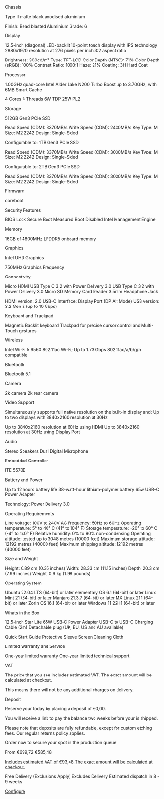 Chassis

 Type II matte black anodised aluminium

 Finish: Bead blasted
 Aluminium Grade: 6

 Display

 12.5-inch (diagonal) LED-backlit 10-point touch display with IPS technology
 2880x1920 resolution at 276 pixels
per inch
 3:2 aspect ratio

 Brightness: 300cd/m²
 Type: TFT-LCD
 Color Depth (NTSC): 71%
 Color Depth (sRGB): 100%
Contrast Ratio: 1000:1
 Haze: 21%
 Coating: 3H Hard Coat

 Processor

 1.00GHz quad-core Intel Alder Lake N200
 Turbo Boost up to 3.70GHz, with 6MB Smart Cache

 4 Cores
 4
Threads
 6W TDP
 25W PL2

 Storage

 512GB Gen3 PCIe SSD

 Read Speed (CDM): 3370MB/s
 Write Speed (CDM): 2430MB/s
 Key Type: M
 Size: M2
2242
 Design: Single-Sided

Configurable to:
 1TB Gen3 PCIe SSD

 Read Speed (CDM): 3370MB/s
 Write Speed (CDM):
3030MB/s
 Key Type: M
 Size: M2 2242
 Design: Single-Sided

Configurable to:
 2TB Gen3 PCIe SSD

 Read Speed (CDM): 3370MB/s
 Write Speed (CDM):
3030MB/s
 Key Type: M
 Size: M2 2242
 Design: Single-Sided

 Firmware

 coreboot

 Security Features

 BIOS Lock
 Secure Boot
 Measured Boot
 Disabled Intel Management Engine

 Memory

 16GB of 4800MHz LPDDR5 onboard memory

 Graphics

 Intel UHD Graphics

 750MHz Graphics Frequency

 Connectivity

 Micro HDMI
 USB Type C 3.2 with Power Delivery 3.0
 USB Type C 3.2 with Power Delivery 3.0
 Micro SD
Memory Card Reader
 3.5mm Headphone Jack

 HDMI version: 2.0
 USB-C Interface: Display Port (DP Alt Mode)
 USB version: 3.2 Gen 2 (up to 10 Gbps)

 Keyboard and Trackpad

 Magnetic Backlit keyboard
 Trackpad for precise cursor control and Multi-Touch gestures

 Wireless

 Intel Wi-Fi 5 9560
 802.11ac Wi-Fi; Up to 1.73 Gbps
 802.11ac/a/b/g/n compatible

 Bluetooth

 Bluetooth 5.1

 Camera

 2k camera
 2k rear camera

 Video Support

 Simultaneously supports full native resolution on the built-in display and:
 Up to two displays with
3840x2160 resolution at 30Hz

 Up to 3840x2160 resolution at 60Hz using HDMI
 Up to 3840x2160 resolution at 30Hz using
Display Port

 Audio

 Stereo Speakers
 Dual Digital Microphone

 Embedded Controller

 ITE 5570E

 Battery and Power

 Up to 12 hours battery life
 38-watt-hour lithium-polymer battery
 65w USB-C Power Adapter

 Technology: Power Delivery 3.0

 Operating Requirements

 Line voltage: 100V to 240V AC
 Frequency: 50Hz to 60Hz
 Operating temperature: 5° to 40° C (41°
to 104° F)
 Storage temperature: -20° to 60° C (-4° to 140° F)
 Relative humidity: 0% to 90% non-condensing
 Operating
altitude: tested up to 3048 metres (10000 feet)
 Maximum storage altitude: 12192 metres (40000 feet)
 Maximum shipping
altitude: 12192 metres (40000 feet)

 Size and Weight

 Height: 0.89 cm (0.35 inches)
 Width: 28.33 cm (11.15 inches)
 Depth: 20.3 cm (7.99 inches)
 Weight:
0.9 kg (1.98 pounds)

 Operating System

 Ubuntu 22.04 LTS (64-bit) or later
 elementary OS 6.1 (64-bit) or later
 Linux Mint 21 (64-bit) or
later
 Manjaro 21.3.7 (64-bit) or later
 MX Linux 21.1 (64-bit) or later
 Zorin OS 16.1 (64-bit) or later
 Windows 11
22H1 (64-bit) or later

 Whats in the Box

 12.5-inch Star Lite
 65W USB‑C Power Adapter
 USB-C to USB-C Charging Cable (2m)
 Detachable plug (UK,
EU, US and AU available)

 Quick Start Guide
 Protective Sleeve
 Screen Cleaning Cloth

 Limited Warranty and Service

 One-year limited warranty
 One-year limited technical support

 VAT

 The price that you see includes estimated VAT. The exact amount will be calculated at checkout.

 This means there will not be any additional charges on delivery.

 Deposit

 Reserve your today by placing a deposit of €0,00.

 You will receive a link to pay the balance two weeks before your is shipped.

 Please note that deposits are fully refundable, except for custom etching fees. Our regular returns policy applies.

 Order now to secure your spot in the production queue!

From €699,72 €585,48

[Includes estimated VAT of €93,48 The exact amount will be calculated at checkout.](#tax)

Free Delivery  (Exclusions Apply) Excludes Delivery
Estimated dispatch in 8 - 9 weeks

[Configure](/products/starlite)
